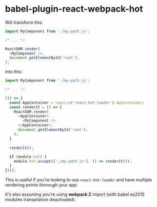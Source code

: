 # babel-plugin-react-webpack-hot

Will transform this:
```js
import MyComponent from './my-path.js';

/* ... */

ReactDOM.render(
  <MyComponent />,
  document.getElementById('root'),
);

```
into this:
```js
import MyComponent from './my-path.js';

/* ... */

(() => {
  const AppContainer = require('react-hot-loader').AppContainer;
  const renderIt = () => {
    ReactDOM.render(
      <AppContainer>
        <MyComponent />
      </AppContainer>,
      document.getElementById('root'),
    );
  }
  
  renderIt();
  
  if (module.hot) {
  	module.hot.accept(['./my-path.js'], () => renderIt());
  }
})();
```

This is useful if you're looking to use `react-hot-loader` and have multiple rendering points thorough your app.

It's also assuming you're using **webpack 2** import (with babel es2015 modules transpilation deactivated).
